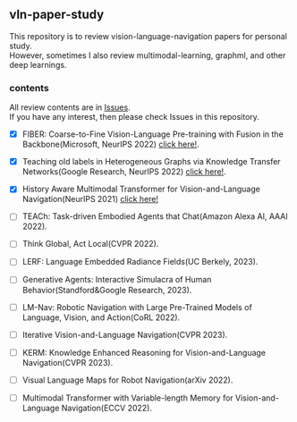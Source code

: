 ## vln-paper-study
This repository is to review vision-language-navigation papers for personal study.  
However, sometimes I also review multimodal-learning, graphml, and other deep learnings. 

### contents
All review contents are in [Issues](https://github.com/blossominkyung/vln-paper-study/issues).  
If you have any interest, then please check Issues in this repository.

- [X] FIBER: Coarse-to-Fine Vision-Language Pre-training with Fusion in the Backbone(Microsoft, NeurIPS 2022) [click here!](https://github.com/blossominkyung/vln-paper-study/issues/3).

- [X] Teaching old labels in Heterogeneous Graphs via Knowledge Transfer Networks(Google Research, NeurIPS 2022) [click here!](https://github.com/blossominkyung/vln-paper-study/issues/4). 

- [X] History Aware Multimodal Transformer for Vision-and-Language Navigation(NeurIPS 2021) [click here!](https://github.com/blossominkyung/vln-paper-study/issues/2)

- [ ] TEACh: Task-driven Embodied Agents that Chat(Amazon Alexa AI, AAAI 2022). 
- [ ] Think Global, Act Local(CVPR 2022). 
- [ ] LERF: Language Embedded Radiance Fields(UC Berkely, 2023). 
- [ ] Generative Agents: Interactive Simulacra of Human Behavior(Standford&Google Research, 2023). 
- [ ] LM-Nav: Robotic Navigation with Large Pre-Trained Models of Language, Vision, and Action(CoRL 2022). 
- [ ] Iterative Vision-and-Language Navigation(CVPR 2023). 
- [ ] KERM: Knowledge Enhanced Reasoning for Vision-and-Language Navigation(CVPR 2023). 
- [ ] Visual Language Maps for Robot Navigation(arXiv 2022). 
- [ ] Multimodal Transformer with Variable-length Memory for Vision-and-Language Navigation(ECCV 2022). 
